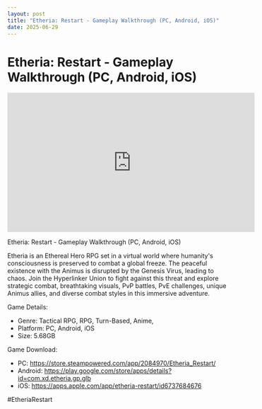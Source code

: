 ```yaml
---
layout: post
title: "Etheria: Restart - Gameplay Walkthrough (PC, Android, iOS)"
date: 2025-06-29
---
```


<h1>Etheria: Restart - Gameplay Walkthrough (PC, Android, iOS)</h1>

<iframe width="560" height="315" src="https://www.youtube.com/embed/7jjv6_JfRkg" frameborder="0" allowfullscreen></iframe>

<p>Etheria: Restart - Gameplay Walkthrough (PC, Android, iOS)

Etheria is an Ethereal Hero RPG set in a virtual world where humanity's consciousness is preserved to combat a global freeze. The peaceful existence with the Animus is disrupted by the Genesis Virus, leading to chaos. Join the Hyperlinker Union to fight against this threat and explore strategic combat, breathtaking visuals, PvP battles, PvE challenges, unique Animus allies, and diverse combat styles in this immersive adventure.

Game Details:

- Genre: Tactical RPG, RPG, Turn-Based, Anime,
- Platform: PC, Android, iOS
- Size: 5.68GB 

Game Download:

- PC: https://store.steampowered.com/app/2084970/Etheria_Restart/
- Android: https://play.google.com/store/apps/details?id=com.xd.etheria.gp.glb
- iOS: https://apps.apple.com/app/etheria-restart/id6737684676

#EtheriaRestart</p>
